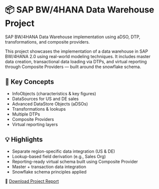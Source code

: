# 📦 SAP BW/4HANA Data Warehouse Project
SAP BW/4HANA Data Warehouse implementation using aDSO, DTP, transformations, and composite providers.

This project showcases the implementation of a data warehouse in SAP BW/4HANA 2.0 using real-world modeling techniques. It includes master data creation, transactional data loading via DTPs, and virtual reporting through Composite Providers — built around the snowflake schema.

## 🧠 Key Concepts
- InfoObjects (characteristics & key figures)
- DataSources for US and DE sales
- Advanced DataStore Objects (aDSOs)
- Transformations & lookups
- Multiple DTPs
- Composite Providers
- Virtual reporting layers

## 💡 Highlights
- Separate region-specific data integration (US & DE)
- Lookup-based field derivation (e.g., Sales Org)
- Reporting-ready virtual schema built using Composite Provider
- Master + transaction data integration
- Snowflake schema principles applied

📄 [Download Project Report](SAP_DataWarehouse_Project.pdf)
